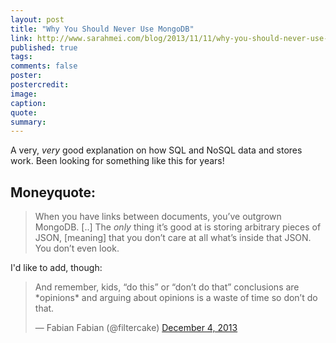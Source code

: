 ```yaml
---
layout: post
title: "Why You Should Never Use MongoDB"
link: http://www.sarahmei.com/blog/2013/11/11/why-you-should-never-use-mongodb/
published: true
tags:
comments: false
poster:
postercredit:
image:
caption:
quote:
summary:
---
```


A very, *very* good explanation on how SQL and NoSQL data and stores work. Been looking for something like this for years!

## Moneyquote:

> When you have links between documents, you’ve outgrown MongoDB. [..] The *only* thing it’s good at is storing arbitrary pieces of JSON, [meaning] that you don’t care at all what’s inside that JSON. You don’t even look.

I'd like to add, though:

<blockquote class="twitter-tweet" lang="en"><p>And remember, kids, “do this” or “don’t do that” conclusions are *opinions* and arguing about opinions is a waste of time so don’t do that.</p>&mdash; Fabian Fabian (@filtercake) <a href="https://twitter.com/filtercake/statuses/408313612290502657">December 4, 2013</a></blockquote>
<script async src="//platform.twitter.com/widgets.js" charset="utf-8"></script>